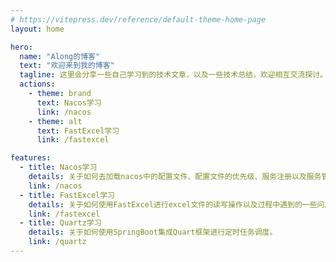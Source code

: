 ```yaml
---
# https://vitepress.dev/reference/default-theme-home-page
layout: home

hero:
  name: "Along的博客"
  text: "欢迎来到我的博客"
  tagline: 这里会分享一些自己学习到的技术文章，以及一些技术总结，欢迎相互交流探讨。
  actions:
    - theme: brand
      text: Nacos学习
      link: /nacos
    - theme: alt
      text: FastExcel学习
      link: /fastexcel

features:
  - title: Nacos学习
    details: 关于如何去加载nacos中的配置文件、配置文件的优先级、服务注册以及服务管理的一些知识点。
    link: /nacos
  - title: FastExcel学习
    details: 关于如何使用FastExcel进行excel文件的读写操作以及过程中遇到的一些问题。
    link: /fastexcel
  - title: Quartz学习
    details: 关于如何使用SpringBoot集成Quart框架进行定时任务调度。
    link: /quartz
---
```


